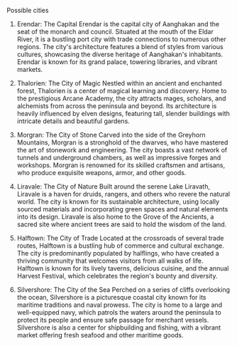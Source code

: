 
Possible cities

1.  Erendar: The Capital Erendar is the capital city of Aanghakan and the seat of the monarch and council. Situated at the mouth of the Eldar River, it is a bustling port city with trade connections to numerous other regions. The city's architecture features a blend of styles from various cultures, showcasing the diverse heritage of Aanghakan's inhabitants. Erendar is known for its grand palace, towering libraries, and vibrant markets.
    
2.  Thalorien: The City of Magic Nestled within an ancient and enchanted forest, Thalorien is a center of magical learning and discovery. Home to the prestigious Arcane Academy, the city attracts mages, scholars, and alchemists from across the peninsula and beyond. Its architecture is heavily influenced by elven designs, featuring tall, slender buildings with intricate details and beautiful gardens.
    
3.  Morgran: The City of Stone Carved into the side of the Greyhorn Mountains, Morgran is a stronghold of the dwarves, who have mastered the art of stonework and engineering. The city boasts a vast network of tunnels and underground chambers, as well as impressive forges and workshops. Morgran is renowned for its skilled craftsmen and artisans, who produce exquisite weapons, armor, and other goods.
    
4.  Liravale: The City of Nature Built around the serene Lake Liravath, Liravale is a haven for druids, rangers, and others who revere the natural world. The city is known for its sustainable architecture, using locally sourced materials and incorporating green spaces and natural elements into its design. Liravale is also home to the Grove of the Ancients, a sacred site where ancient trees are said to hold the wisdom of the land.
    
5.  Halftown: The City of Trade Located at the crossroads of several trade routes, Halftown is a bustling hub of commerce and cultural exchange. The city is predominantly populated by halflings, who have created a thriving community that welcomes visitors from all walks of life. Halftown is known for its lively taverns, delicious cuisine, and the annual Harvest Festival, which celebrates the region's bounty and diversity.
    
6.  Silvershore: The City of the Sea Perched on a series of cliffs overlooking the ocean, Silvershore is a picturesque coastal city known for its maritime traditions and naval prowess. The city is home to a large and well-equipped navy, which patrols the waters around the peninsula to protect its people and ensure safe passage for merchant vessels. Silvershore is also a center for shipbuilding and fishing, with a vibrant market offering fresh seafood and other maritime goods.